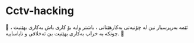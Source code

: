 # Cctv-hacking
🔴 ئێمە بەرپرسیار نین لە چۆنیەتی  بەکارهێنانی ، باشتر وایە بۆ کاری باش بەکاری بهێنیت ، چونکە بە خراپ بەکاری بهێنیت بێ ئەخلاقی و نایاساییە. 🔴

